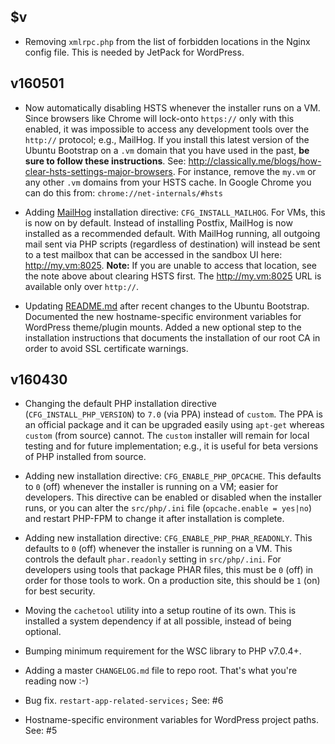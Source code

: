 ## $v

- Removing `xmlrpc.php` from the list of forbidden locations in the Nginx config file. This is needed by JetPack for WordPress.

## v160501

- Now automatically disabling HSTS whenever the installer runs on a VM. Since browsers like Chrome will lock-onto `https://` only with this enabled, it was impossible to access any development tools over the `http://` protocol; e.g., MailHog. If you install this latest version of the Ubuntu Bootstrap on a `.vm` domain that you have used in the past, **be sure to follow these instructions**. See: <http://classically.me/blogs/how-clear-hsts-settings-major-browsers>. For instance, remove the `my.vm` or any other `.vm` domains from your HSTS cache. In Google Chrome you can do this from: `chrome://net-internals/#hsts`

- Adding [MailHog](https://github.com/mailhog/MailHog) installation directive: `CFG_INSTALL_MAILHOG`. For VMs, this is now on by default. Instead of installing Postfix, MailHog is now installed as a recommended default. With MailHog running, all outgoing mail sent via PHP scripts (regardless of destination) will instead be sent to a test mailbox that can be accessed in the sandbox UI here: <http://my.vm:8025>. **Note:** If you are unable to access that location, see the note above about clearing HSTS first. The <http://my.vm:8025> URL is available only over `http://`.

- Updating [README.md](README.md) after recent changes to the Ubuntu Bootstrap. Documented the new hostname-specific environment variables for WordPress theme/plugin mounts. Added a new optional step to the installation instructions that documents the installation of our root CA in order to avoid SSL certificate warnings.

## v160430

- Changing the default PHP installation directive (`CFG_INSTALL_PHP_VERSION`) to `7.0` (via PPA) instead of `custom`. The PPA is an official package and it can be upgraded easily using `apt-get` whereas `custom` (from source) cannot. The `custom` installer will remain for local testing and for future implementation; e.g., it is useful for beta versions of PHP installed from source.

- Adding new installation directive: `CFG_ENABLE_PHP_OPCACHE`. This defaults to `0` (off) whenever the installer is running on a VM; easier for developers. This directive can be enabled or disabled when the installer runs, or you can alter the `src/php/.ini` file (`opcache.enable = yes|no`) and restart PHP-FPM to change it after installation is complete.

- Adding new installation directive: `CFG_ENABLE_PHP_PHAR_READONLY`. This defaults to `0` (off) whenever the installer is running on a VM. This controls the default `phar.readonly` setting in `src/php/.ini`. For developers using tools that package PHAR files, this must be `0` (off) in order for those tools to work. On a production site, this should be `1` (on) for best security.

- Moving the `cachetool` utility into a setup routine of its own. This is installed a system dependency if at all possible, instead of being optional.

- Bumping minimum requirement for the WSC library to PHP v7.0.4+.

- Adding a master `CHANGELOG.md` file to repo root. That's what you're reading now :-)

- Bug fix. `restart-app-related-services;` See: #6

- Hostname-specific environment variables for WordPress project paths. See: #5
